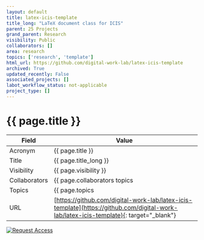 ```yaml
---
layout: default
title: latex-icis-template
title_long: "LaTeX document class for ICIS"
parent: 25 Projects
grand_parent: Research
visibility: Public
collaborators: []
area: research
topics: ['research', 'template']
html_url: https://github.com/digital-work-lab/latex-icis-template
archived: True
updated_recently: False
associated_projects: []
labot_workflow_status: not-applicable
project_type: []
---
```


# {{ page.title }}

Field               | Value
------------------- | ----------------------------------
Acronym             | {{ page.title }}
Title               | {{ page.title_long }}
Visibility          | {{ page.visibility }}
Collaborators       | {{ page.collaborators topics | join: ", "}}
Topics              | {{ page.topics | join: ", " }}
URL                 | [https://github.com/digital-work-lab/latex-icis-template](https://github.com/digital-work-lab/latex-icis-template){: target="_blank"}

[![Request Access](https://img.shields.io/badge/Request-Access-blue?style=for-the-badge)](https://github.com/digital-work-lab/handbook/issues/new?assignees=geritwagner&labels=access+request&template=request-repo-access.md&title=%5BAccess+Request%5D+Request+for+access+to+repository)
